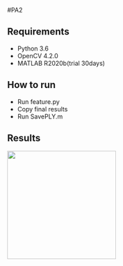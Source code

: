 #PA2

## Requirements
- Python 3.6
- OpenCV 4.2.0
- MATLAB R2020b(trial 30days)


## How to run
* Run feature.py
* Copy final results
* Run SavePLY.m

## Results

<p float="left">
  <img src="https://github.com/arnab39/cycleGAN-PyTorch/blob/master/images/horse_real.png" width="250" />
</p>
